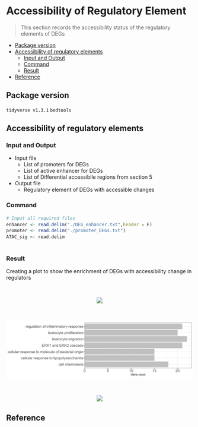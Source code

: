 # Accessibility of Regulatory Element
> This section records the accessibility status of the regulatory elements of DEGs

* [Package version](#package-version)
* [Accessibility of regulatory elements](#accessibility-of-regulatory-elements)
    + [Input and Output](#input-and-output)
    + [Command](#command)
    + [Result](#result)
* [Reference](#reference)

## Package version
`tidyverse v1.3.1` `bedtools`

## Accessibility of regulatory elements

### Input and Output

* Input file
    - List of promoters for DEGs
    - List of active enhancer for DEGs
    - List of Differential accessibile regions from section 5
* Output file
    - Regulatory element of DEGs with accessible changes

### Command

```R
# Input all required files
enhancer <- read.delim("./DEG_enhancer.txt",header = F)
promoter <- read.delim("./promoter_DEGs.txt")
ATAC_sig <- read.delim



```

### Result

Creating a plot to show the enrichment of DEGs with accessibility change in regulators


<br />
<p align="center">
  <img width="700" src="./Figure/Plot7A.png">
</p>

<br />
<p align="center">
  <img width="700" src="./Figure/Plot7B.png">
</p>

<br />
<p align="center">
  <img width="700" src="./Figure/Plot7C.png">
</p>

## Reference

